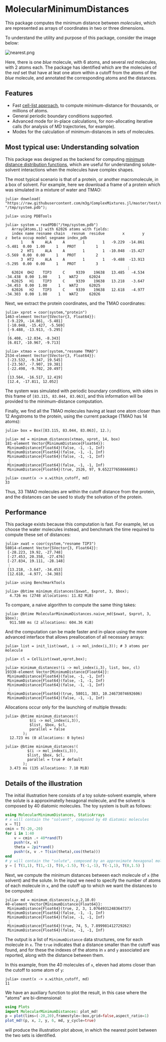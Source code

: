 # MolecularMinimumDistances

This package computes the minimum distance between *molecules*, which are represented as arrays of coordinates in two or three dimensions. 

To understand the utility and purpose of this package, consider the image below:

![nearest.png](assets/nearest.png)

Here, there is one *blue* molecule, with 6 atoms, and several *red* molecules, with 2 atoms each. The package has identified which are the molecules of the *red* set that have at leat one atom within a cutoff from the atoms of the *blue* molecule, and annotated the corresponding atoms and the distances.

## Features

- Fast [cell-list approach](https://github.com/m3g/CellListMap.jl), to compute minimum-distance for thousands, or millions of atoms. 
- General periodic boundary conditions supported. 
- Advanced mode for in-place calculations, for non-allocating iterative calls (for analysis of MD trajectories, for example).
- Modes for the calculation of minimum-distances in sets of molecules.

## Most typical use: Understanding solvation

This package was designed as the backend for computing [minimum distance distribution functions](http://m3g.github.io/ComplexMixtures.jl), which are useful for understanding solute-solvent interactions when the molecules have complex shapes. 

The most typical scenario is that of a protein, or another macromolecule, in a box of solvent. For example, here we download a frame of a protein which was simulated in a mixture of water and TMAO: 

```julia-repl
julia> download( "https://raw.githubusercontent.com/m3g/ComplexMixtures.jl/master/test/data/NAMD/structure.pdb", "/tmp/system.pdb");

julia> using PDBTools

julia> system = readPDB("/tmp/system.pdb")
   Array{Atoms,1} with 62026 atoms with fields:
   index name resname chain   resnum  residue        x        y        z  beta occup model segname index_pdb
       1    N     ALA     A        1        1   -9.229  -14.861   -5.481  0.00  1.00     1    PROT         1
       2  HT1     ALA     A        1        1  -10.048  -15.427   -5.569  0.00  0.00     1    PROT         2
       3  HT2     ALA     A        1        1   -9.488  -13.913   -5.295  0.00  0.00     1    PROT         3
                                                       ⋮ 
   62024  OH2    TIP3     C     9339    19638   13.485   -4.534  -34.438  0.00  1.00     1    WAT2     62024
   62025   H1    TIP3     C     9339    19638   13.218   -3.647  -34.453  0.00  1.00     1    WAT2     62025
   62026   H2    TIP3     C     9339    19638   12.618   -4.977  -34.303  0.00  1.00     1    WAT2     62026
```

Next, we extract the protein coordinates, and the TMAO coordinates:

```julia-repl
julia> xprot = coor(system,"protein")
1463-element Vector{SVector{3, Float64}}:
 [-9.229, -14.861, -5.481]
 [-10.048, -15.427, -5.569]
 [-9.488, -13.913, -5.295]
 ⋮
 [6.408, -12.034, -8.343]
 [6.017, -10.967, -9.713]

julia> xtmao = coor(system,"resname TMAO")
2534-element Vector{SVector{3, Float64}}:
 [-23.532, -9.347, 19.545]
 [-23.567, -7.907, 19.381]
 [-22.498, -9.702, 20.497]
 ⋮
 [13.564, -16.517, 12.419]
 [12.4, -17.811, 12.052]
```

The system was simulated with periodic boundary conditions, with sides in this frame of `[83.115, 83.044, 83.063]`, and this information will be provided to the minimum-distance computation.

Finally, we find all the TMAO molecules having at least one atom closer than 12 Angstroms to the protein, using the current package (TMAO has 14 atoms):

```julia-repl
julia> box = Box([83.115, 83.044, 83.063], 12.);

julia> md = minimum_distances(xtmao, xprot, 14, box)
181-element Vector{MinimumDistance{Float64}}:
 MinimumDistance{Float64}(false, -1, -1, Inf)
 MinimumDistance{Float64}(false, -1, -1, Inf)
 MinimumDistance{Float64}(false, -1, -1, Inf)
 ⋮
 MinimumDistance{Float64}(false, -1, -1, Inf)
 MinimumDistance{Float64}(true, 2526, 97, 9.652277658666891)

julia> count(x -> x.within_cutoff, md)
33
```

Thus, 33 TMAO molecules are within the cutoff distance from the protein, and the distances can be used to study the solvation of the protein.

## Performance

This package exists because this computation is fast. For example, let us choose the water molecules instead, and benchmark the time required to compute these set of distances:
```julia-repl
julia> xwat = coor(system,"resname TIP3")
58014-element Vector{SVector{3, Float64}}:
 [-28.223, 19.92, -27.748]
 [-27.453, 20.358, -27.476]
 [-27.834, 19.111, -28.148]
 ⋮
 [13.218, -3.647, -34.453]
 [12.618, -4.977, -34.303]

julia> using BenchmarkTools

julia> @btime minimum_distances($xwat, $xprot, 3, $box);
  4.726 ms (2748 allocations: 11.82 MiB)
```

To compare, a naive algorithm to compute the same thing takes:

```julia-repl
julia> @btime MolecularMinimumDistances.naive_md($xwat, $xprot, 3, $box);
  911.580 ms (2 allocations: 604.36 KiB)
```

And the computation can be made faster and in-place using the more advanced interface that allows preallocation of all necessary arrays:

```julia-repl
julia> list = init_list(xwat, i -> mol_index(i,3)); # 3 atoms per molecule

julia> cl = CellList(xwat,xprot,box);

julia> minimum_distances!(i -> mol_index(i,3), list, box, cl)
19338-element Vector{MinimumDistance{Float64}}:
 MinimumDistance{Float64}(false, -1, -1, Inf)
 MinimumDistance{Float64}(false, -1, -1, Inf)
 MinimumDistance{Float64}(false, -1, -1, Inf)
 ⋮
 MinimumDistance{Float64}(true, 58011, 383, 10.24673074692606)
 MinimumDistance{Float64}(false, -1, -1, Inf)
```

Allocations occur only for the launching of multiple threads:

```julia-repl
julia> @btime minimum_distances!(
           $(i -> mol_index(i,3)), 
           $list, $box, $cl, 
           parallel = false
        );
  12.723 ms (0 allocations: 0 bytes)

julia> @btime minimum_distances!(
          $(i -> mol_index(i,3)), 
          $list, $box, $cl,
          parallel = true # default
        );
  3.473 ms (135 allocations: 7.10 MiB)

```

## Details of the illustration

The initial illustration here consists of a toy solute-solvent example, where the solute is a approximatelly hexagonal molecule, and the solvent is composed by 40 diatomic molecules. The toy system is built as follows:

```julia
using MolecularMinimumDistances, StaticArrays
# x will contain the "solvent", composed by 40 diatomic molecules
x = T[]
cmin = T(-20,-20)
for i in 1:40
    v = cmin .+ 40*rand(T)
    push!(x, v)
    theta = 2pi*rand()
    push!(x, v .+ T(sin(theta),cos(theta)))
end
# y will contain the "solute", composed by an approximate hexagonal molecule
y = [ T(1,1), T(1,-1), T(0,-1.5), T(-1,-1), T(-1,1), T(0,1.5) ]
```

Next, we compute the minimum distances between each molecule of `x` (the solvent)
and the solute. In the input we need to specify the number of atoms of each molecule
in `x`, and the cutoff up to which we want the distances to be computed:

```julia-repl
julia> md = minimum_distances(x,y,2,10.0)
40-element Vector{MinimumDistance{Float64}}:
 MinimumDistance{Float64}(true, 2, 3, 1.0764931248364737)
 MinimumDistance{Float64}(false, -1, -1, Inf)
 MinimumDistance{Float64}(false, -1, -1, Inf)
 ⋮
 MinimumDistance{Float64}(true, 74, 5, 7.899981412729262)
 MinimumDistance{Float64}(false, -1, -1, Inf)
```

The output is a list of `MinimumDistance` data structures, one for each molecule in `x`. The `true` indicates that a distance smaller than the cutoff was found, and for these the indexes of the atoms in `x` and `y` associated are reported, along with the distance between them.

In this example, from the 40 molecules of `x`, eleven had atoms closer than the cutoff to some
atom of `y`:
```julia-repl
julia> count(x -> x.within_cutoff, md)
11
```

We have an auxiliary function to plot the result, in this case where the "atoms" are bi-dimensional:

```julia
using Plots
import MolecularMinimumDistances: plot_md!
p = plot(lims=(-20,20),framestyle=:box,grid=false,aspect_ratio=1)
plot_md!(p, x, 2, y, 6, md, y_cycle=true)
```
will produce the illustration plot above, in which the nearest point between the two sets is identified.

